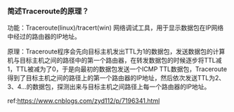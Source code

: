 ### 简述Traceroute的原理？

功能：Traceroute(linux)/tracert(win) 网络调试工具，用于显示数据包在IP网络中经过的路由器的IP地址。

原理：Traceroute程序会先向目标主机发出TTL为1的数据包，发送数据包的计算机与目标主机之间的路径中的第一个路由器，在转发数据包的时候逐步将TTL减1，TTL被减为了0，于是向最初的数据包发送一个ICMP TTL数据包，Traceroute得到了目标主机之间的路径上的第一个路由器的IP地址，然后依次发送TTL为2、3、4...的数据包，探测出来与目标主机之间路径上每一个路由器的IP地址。

ref:https://www.cnblogs.com/zyd112/p/7196341.html